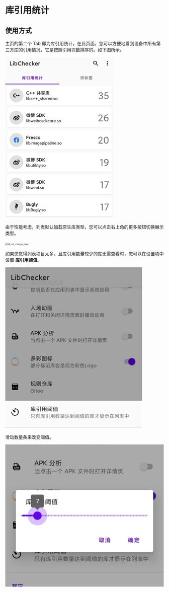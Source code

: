 # 库引用统计

## 使用方式

主页的第二个 Tab 即为库引用统计，在此页面，您可以方便地看到设备中所有第三方库的引用情况，它是按照引用次数排序的。如下图所示。

<img src="./img/lib_ref_list.jpg" alt="lib_ref_list" style="zoom:50%;" />

由于性能考虑，列表默认加载原生库类型，您可以点击右上角的更多按钮切换展示类型。

<img src="E:\Projects\LibChecker-Docs\docs\guide\img\lib_ref_filter.jpg" alt="lib_ref_change_type" style="zoom:50%;" />

如果您觉得列表项目太多，且库引用数量较少的库无需查看时，您可以在设置项中设置 **库引用阈值**。

<img src="./img/lib_ref_threshold_pref.jpg" alt="lib_ref_threshold_pref" style="zoom:50%;" />

滑动数量条来改变阈值。

<img src="./img/ref_threshold_dialog.jpg" alt="ref_threshold_dialog" style="zoom:50%;" />